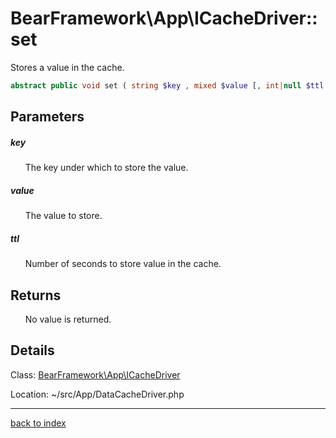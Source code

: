 # BearFramework\App\ICacheDriver::set

Stores a value in the cache.

```php
abstract public void set ( string $key , mixed $value [, int|null $ttl ] )
```

## Parameters

##### key

&nbsp;&nbsp;&nbsp;&nbsp;&nbsp;&nbsp;The key under which to store the value.

##### value

&nbsp;&nbsp;&nbsp;&nbsp;&nbsp;&nbsp;The value to store.

##### ttl

&nbsp;&nbsp;&nbsp;&nbsp;&nbsp;&nbsp;Number of seconds to store value in the cache.

## Returns

&nbsp;&nbsp;&nbsp;&nbsp;&nbsp;&nbsp;No value is returned.

## Details

Class: [BearFramework\App\ICacheDriver](bearframework.app.icachedriver.class.md)

Location: ~/src/App/DataCacheDriver.php

---

[back to index](index.md)

